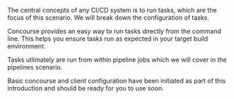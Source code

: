 The central concepts of any CI/CD system is to run tasks, which are the focus of this scenario. We will break down the configuration of tasks.

Concourse provides an easy way to run tasks directly from the command line. This helps you ensure tasks run as expected in your target build environment.

Tasks utlimately are run from within pipeline jobs which we will cover in the pipelines scenario.

Basic concourse and client configuration have been initiated as part of this introduction and should be ready for you to use soon.
